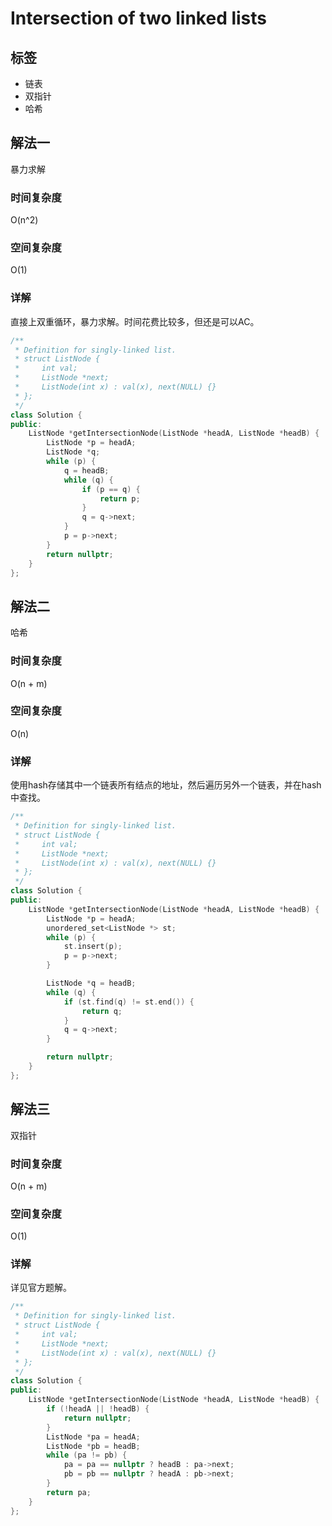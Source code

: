 # Intersection of two linked lists

## 标签
* 链表
* 双指针
* 哈希

## 解法一
暴力求解

### 时间复杂度
O(n^2)

### 空间复杂度
O(1)

### 详解
直接上双重循环，暴力求解。时间花费比较多，但还是可以AC。

```c++
/**
 * Definition for singly-linked list.
 * struct ListNode {
 *     int val;
 *     ListNode *next;
 *     ListNode(int x) : val(x), next(NULL) {}
 * };
 */
class Solution {
public:
    ListNode *getIntersectionNode(ListNode *headA, ListNode *headB) {
        ListNode *p = headA;
        ListNode *q;
        while (p) {
            q = headB;
            while (q) {
                if (p == q) {
                    return p;
                }
                q = q->next;
            }
            p = p->next;
        }
        return nullptr;
    }
};
```

## 解法二
哈希

### 时间复杂度
O(n + m)

### 空间复杂度
O(n)

### 详解
使用hash存储其中一个链表所有结点的地址，然后遍历另外一个链表，并在hash中查找。

```c++
/**
 * Definition for singly-linked list.
 * struct ListNode {
 *     int val;
 *     ListNode *next;
 *     ListNode(int x) : val(x), next(NULL) {}
 * };
 */
class Solution {
public:
    ListNode *getIntersectionNode(ListNode *headA, ListNode *headB) {
        ListNode *p = headA;
        unordered_set<ListNode *> st;
        while (p) {
            st.insert(p);
            p = p->next;
        }

        ListNode *q = headB;
        while (q) {
            if (st.find(q) != st.end()) {
                return q;
            }
            q = q->next;
        }

        return nullptr;
    }
};
```

## 解法三
双指针

### 时间复杂度
O(n + m)

### 空间复杂度
O(1)

### 详解
详见官方题解。

```c++
/**
 * Definition for singly-linked list.
 * struct ListNode {
 *     int val;
 *     ListNode *next;
 *     ListNode(int x) : val(x), next(NULL) {}
 * };
 */
class Solution {
public:
    ListNode *getIntersectionNode(ListNode *headA, ListNode *headB) {
        if (!headA || !headB) {
            return nullptr;
        }
        ListNode *pa = headA;
        ListNode *pb = headB;
        while (pa != pb) {
            pa = pa == nullptr ? headB : pa->next;
            pb = pb == nullptr ? headA : pb->next;
        }
        return pa;
    }
};
```
